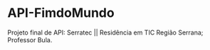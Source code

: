 # API-FimdoMundo
Projeto final de API: Serratec || Residência em TIC Região Serrana; Professor Bula.
